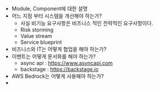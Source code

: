 
- Module, Component에 대한 설명
- 어느 지점 부터 시스템을 개선해야 하는가?
	- 사실 비기능 요구사항은 비즈니스 적인 전략적인 요구사항이다.
	- Risk storming
	- Value stream
	- Service blueprint
- 비즈니스와 IT는 어떻게 협업을 해야 하는가?
- 이벤트는 어떻게 문서화를 해야 하는가? 
	- async api : https://www.asyncapi.com
	- backstage : https://backstage.io
- AWS Bedrock는 어떻게 사용해야 하는가?
- 